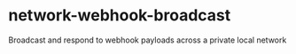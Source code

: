 # network-webhook-broadcast

Broadcast and respond to webhook payloads across a private local network
